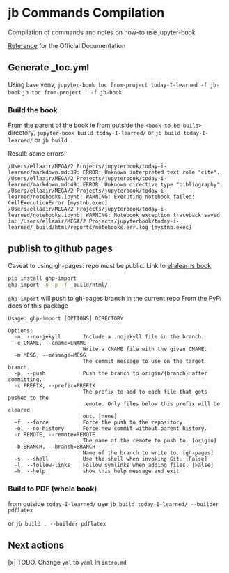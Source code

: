 # jb Commands Compilation

Compilation of commands and notes on how-to use jupyter-book

[Reference](https://jupyterbook.org/en/stable/intro.html) for the Official Documentation

## Generate _toc.yml

Using `base` venv,
`jupyter-book toc from-project today-I-learned -f jb-book`
`jb toc from-project . -f jb-book`

### Build the book

From the parent of the book ie from outside the `<book-to-be-build>` directory, 
`jupyter-book build today-I-learned/`
or
`jb build today-I-learned/`
or 
`jb build .`

Result: some errors:
```
/Users/ellaair/MEGA/2 Projects/jupyterbook/today-i-learned/markdown.md:39: ERROR: Unknown interpreted text role "cite".
/Users/ellaair/MEGA/2 Projects/jupyterbook/today-i-learned/markdown.md:49: ERROR: Unknown directive type "bibliography".
/Users/ellaair/MEGA/2 Projects/jupyterbook/today-i-learned/notebooks.ipynb: WARNING: Executing notebook failed: CellExecutionError [mystnb.exec]
/Users/ellaair/MEGA/2 Projects/jupyterbook/today-i-learned/notebooks.ipynb: WARNING: Notebook exception traceback saved in: /Users/ellaair/MEGA/2 Projects/jupyterbook/today-i-learned/_build/html/reports/notebooks.err.log [mystnb.exec]
```

## publish to github pages

Caveat to using gh-pages: repo must be public. Link to [ellalearns book](https://ellacharmed.github.io/today-I-learned/intro.html)

```bash
pip install ghp-import
ghp-import -n -p -f _build/html/
```

`ghp-import` will push to gh-pages branch in the current repo
From the PyPi docs of this package
```
Usage: ghp-import [OPTIONS] DIRECTORY

Options:
  -n, --no-jekyll       Include a .nojekyll file in the branch.
  -c CNAME, --cname=CNAME
                        Write a CNAME file with the given CNAME.
  -m MESG, --message=MESG
                        The commit message to use on the target branch.
  -p, --push            Push the branch to origin/{branch} after committing.
  -x PREFIX, --prefix=PREFIX
                        The prefix to add to each file that gets pushed to the
                        remote. Only files below this prefix will be cleared
                        out. [none]
  -f, --force           Force the push to the repository.
  -o, --no-history      Force new commit without parent history.
  -r REMOTE, --remote=REMOTE
                        The name of the remote to push to. [origin]
  -b BRANCH, --branch=BRANCH
                        Name of the branch to write to. [gh-pages]
  -s, --shell           Use the shell when invoking Git. [False]
  -l, --follow-links    Follow symlinks when adding files. [False]
  -h, --help            show this help message and exit
```

### Build to PDF (whole book)

from outside `today-I-learned/` use 
`jb build today-I-learned/ --builder pdflatex`

or `jb build . --builder pdflatex`

## Next actions

[x] TODO. Change `yml` to `yaml` in `intro.md`
